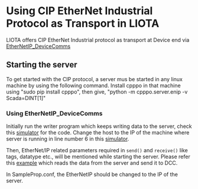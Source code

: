 # Using CIP EtherNet Industrial Protocol as Transport in LIOTA

LIOTA offers CIP EtherNet Industrial protocol as transport at Device end via [EtherNetIP_DeviceComms](https://github.com/NithyaElango/liota/blob/EtherNet-IP/liota/device_comms/EtherNetIP_DeviceComms.py)

## Starting the server

To get started with the CIP protocol, a server mus be started in any linux machine by using the following command. Install cpppo in that machine using 
"sudo pip install cpppo", then give, "python -m cpppo.server.enip -v Scada=DINT[1]"


### Using EtherNetIP_DeviceComms

Initially run the writer program which keeps writing data to the server, check this [simulator](https://github.com/NithyaElango/liota/blob/EtherNet-IP/examples/EtherNetIP/EtherNetIP_Simulator.py) for the code.
Change the host to the IP of the machine where server is running in line number 6 in this [simulator](https://github.com/NithyaElango/liota/blob/EtherNet-IP/examples/EtherNetIP/EtherNetIP_Simulator.py).

Then, EtherNet/IP related parameters required in `send()` and `receive()` like tags, datatype etc., will be mentioned while starting the server. Please refer this [example](https://github.com/NithyaElango/liota/blob/EtherNet-IP/packages/examples/EtherNetIP/CipSocketGraphite.py) which reads the data from the server and send it to DCC.

In SampleProp.conf, the EtherNetIP should be changed to the IP of the server.



